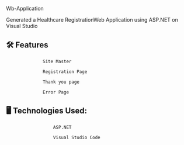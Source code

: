 Wb-Application 

Generated a Healthcare RegistrationWeb Application using ASP.NET on Visual Studio


🛠️ Features
-- 
                  Site Master

                  Registration Page

                  Thank you page

                  Error Page


🖥️ Technologies Used:
--
                      ASP.NET

                      Visual Studio Code
